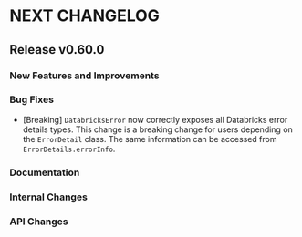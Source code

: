 # NEXT CHANGELOG

## Release v0.60.0

### New Features and Improvements

### Bug Fixes

- [Breaking] `DatabricksError` now correctly exposes all Databricks error details types. This change is a breaking change for users depending on the `ErrorDetail` class. The same information can be accessed from `ErrorDetails.errorInfo`.

### Documentation

### Internal Changes

### API Changes
